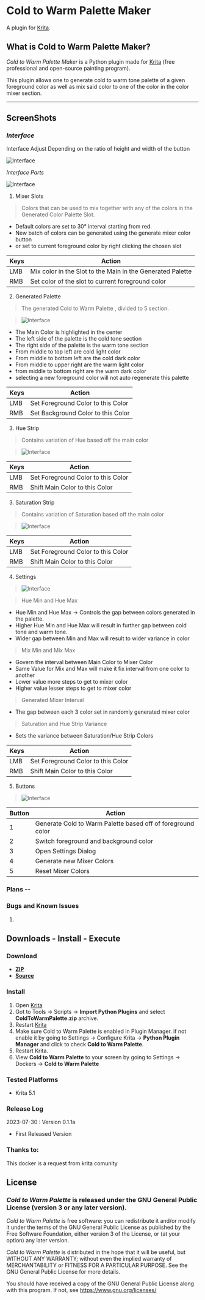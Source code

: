 # Cold to Warm Palette Maker

A plugin for [Krita](https://krita.org).


## What is Cold to Warm Palette Maker? 

*Cold to Warm Palette Maker* is a Python plugin made for [Krita](https://krita.org) (free professional and open-source painting program). 

This plugin allows one to generate cold to warm tone palette of a given foreground color as well as mix said color to one of the color in the color mixer section. 

---

## ScreenShots 

### *Interface* 

Interface Adjust Depending on the ratio of height and width of the button

![Interface](./screenshots/ui01.png)  
 
*Interface Parts*

![Interface](./screenshots/ui02.png)  

1. Mixer Slots 
    
> Colors that can be used to mix together with any of the colors in the Generated Color Palette Slot. 

- Default colors are set to 30° interval starting from red. 
- New batch of colors can be generated using the generate mixer color button
- or set to current foreground color by right clicking the chosen slot 

|  Keys  |  Action  | 
| --- | ---  | 
| LMB | Mix color in the Slot to the Main in the Generated Palette
| RMB | Set color of the slot to current foreground color

2. Generated Palette 

> The generated Cold to Warm Palette , divided to 5 section. 

> ![Interface](./screenshots/ui03.png)  

- The Main Color is highlighted in the center
- The left side of the palette is the cold tone section
- The right side of the palette is the warm tone section
- From middle to top left are cold light color
- From middle to bottom left are the cold dark color
- From middle to upper right are the warm light color
- from middle to bottom right are the warm dark color
- selecting a new foreground color will not auto regenerate this palette 

|  Keys  |  Action  | 
| --- | ---  | 
| LMB | Set Foreground Color to this Color
| RMB | Set Background Color to this Color

3. Hue Strip

> Contains variation of Hue based off the main color  

> ![Interface](./screenshots/ui04.png)  

|  Keys  |  Action  | 
| --- | ---  | 
| LMB | Set Foreground Color to this Color
| RMB | Shift Main Color to this Color


3. Saturation Strip

> Contains variation of Saturation based off the main color  

> ![Interface](./screenshots/ui05.png)  

|  Keys  |  Action  | 
| --- | ---  | 
| LMB | Set Foreground Color to this Color
| RMB | Shift Main Color to this Color



4. Settings 
> ![Interface](./screenshots/ui06.png) 

> Hue Min and Hue Max
- Hue Min and Hue Max -> Controls the gap between colors generated in the palette. 
- Higher Hue Min and Hue Max will result in further gap between cold tone and warm tone.
- Wider gap between Min and Max will result to wider variance in color

> Mix Min and Mix Max 
- Govern the interval between Main Color to Mixer Color 
- Same Value for Mix and Max will make it fix interval from one color to another 
- Lower value more steps to get to mixer color
- Higher value lesser steps to get to mixer color

> Generated Mixer Interval
- The gap between each 3 color set in randomly generated mixer color

> Saturation and Hue Strip Variance
- Sets the variance between Saturation/Hue Strip Colors
 

|  Keys  |  Action  | 
| --- | ---  | 
| LMB | Set Foreground Color to this Color
| RMB | Shift Main Color to this Color

5. Buttons 

> ![Interface](./screenshots/ui07.png) 

|  Button  |  Action  | 
| --- | ---  | 
| 1 | Generate Cold to Warm Palette based off of foreground color
| 2 | Switch foreground and background color
| 3 | Open Settings Dialog
| 4 | Generate new Mixer Colors
| 5 | Reset Mixer Colors

### Plans --


### Bugs and Known Issues

1.   

## Downloads - Install - Execute 

### Download
- **[ZIP](https://github.com/kaichi1342/ColdToWarmPalette/archive/refs/heads/v.0.1.1a.zip)**
- **[Source](https://github.com/kaichi1342/ColdToWarmPalette)**

### Install

1. Open [Krita](https://krita.org)
2. Got to Tools -> Scripts -> **Import Python Plugins** and select 
**ColdToWarmPalette.zip** archive. 
3. Restart [Krita](https://krita.org)
4. Make sure Cold to Warm Palette is enabled in Plugin Manager. 
if not enable it by going to Settings -> Configure Krita -> **Python Plugin Manager** and click to check **Cold to Warm Palette**.
5. Restart Krita.
6. View **Cold to Warm Palette** to your screen by going to Settings -> Dockers -> **Cold to Warm Palette**


### Tested Platforms
- Krita 5.1 


### Release Log
 
2023-07-30  : Version 0.1.1a
- First Released Version 

### Thanks to:
This docker is a request from krita comunity                

## License

### *Cold to Warm Palette* is released under the GNU General Public License (version 3 or any later version).

*Cold to Warm Palette* is free software: you can redistribute it and/or modify 
it under the terms of the GNU General Public License as published by
the Free Software Foundation, either version 3 of the License, or
(at your option) any later version.                               
    
*Cold to Warm Palette* is distributed in the hope that it will be useful,
but WITHOUT ANY WARRANTY; without even the implied warranty of
MERCHANTABILITY or FITNESS FOR A PARTICULAR PURPOSE.
See the GNU General Public License for more details.

You should have received a copy of the GNU General Public License
along with this program. If not, see https://www.gnu.org/licenses/                                   



                            
 
